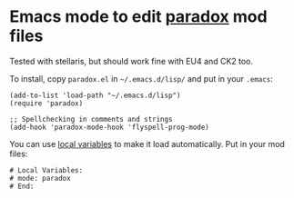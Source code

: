 # Emacs mode to edit [paradox](http://wikis.paradoxplaza.com/) mod files

Tested with stellaris, but should work fine with EU4 and CK2 too.

To install, copy `paradox.el` in `~/.emacs.d/lisp/` and put in your `.emacs`:
```elisp
(add-to-list 'load-path "~/.emacs.d/lisp")
(require 'paradox)

;; Spellchecking in comments and strings
(add-hook 'paradox-mode-hook 'flyspell-prog-mode)
```

You can use [local variables][] to make it load automatically. Put in your mod files:

```
# Local Variables:
# mode: paradox
# End:
```
[local variables]:https://www.gnu.org/software/emacs/manual/html_mono/elisp.html#File-Local-Variables
